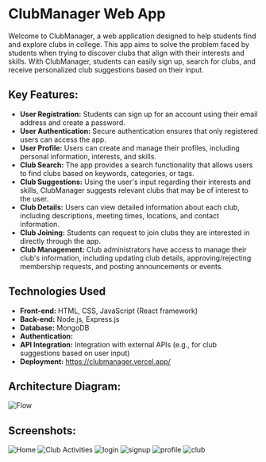 # ClubManager Web App
Welcome to ClubManager, a web application designed to help students find and explore clubs in college. This app aims to solve the problem faced by students when trying to discover clubs that align with their interests and skills. With ClubManager, students can easily sign up, search for clubs, and receive personalized club suggestions based on their input.

## Key Features:

- **User Registration:** Students can sign up for an account using their email address and create a password.
- **User Authentication:** Secure authentication ensures that only registered users can access the app.
- **User Profile:** Users can create and manage their profiles, including personal information, interests, and skills.
- **Club Search:** The app provides a search functionality that allows users to find clubs based on keywords, categories, or tags.
- **Club Suggestions:** Using the user's input regarding their interests and skills, ClubManager suggests relevant clubs that may be of interest to the user.
- **Club Details:** Users can view detailed information about each club, including descriptions, meeting times, locations, and contact information.
- **Club Joining:** Students can request to join clubs they are interested in directly through the app.
- **Club Management:** Club administrators have access to manage their club's information, including updating club details, approving/rejecting membership requests, and posting announcements or events.

## Technologies Used

- **Front-end:** HTML, CSS, JavaScript (React framework)
- **Back-end:** Node.js, Express.js
- **Database:** MongoDB
- **Authentication:** 
- **API Integration:** Integration with external APIs (e.g., for club suggestions based on user input)
- **Deployment:** https://clubmanager.vercel.app/
  
## Architecture Diagram:
![Flow](https://github.com/Krishna47ak/Team-Frost-Club-Manager/assets/107978867/60bb8061-ff9f-4170-9f29-3fe9904d4e21)

## Screenshots:
![Home](https://github.com/Krishna47ak/Team-Frost-Club-Manager/assets/107978867/b52e9a24-66a1-4db4-bf05-b64e901f474c)
![Club Activities](https://github.com/Krishna47ak/Team-Frost-Club-Manager/assets/107978867/22bff968-8d5d-4222-843b-8528cb685b16)
![login](https://github.com/Krishna47ak/Team-Frost-Club-Manager/assets/107978867/9767152a-214f-4118-9d09-03c6bb327260)
![signup](https://github.com/Krishna47ak/Team-Frost-Club-Manager/assets/107978867/9172d07b-b861-4189-99e3-21a5bcd4107e)
![profile](https://github.com/Krishna47ak/Team-Frost-Club-Manager/assets/107978867/4e6fffaf-a8dc-4828-93f8-fd589fb33cc8)
![club](https://github.com/Krishna47ak/Team-Frost-Club-Manager/assets/107978867/4b07e497-7640-4440-af38-0376108816ca)
